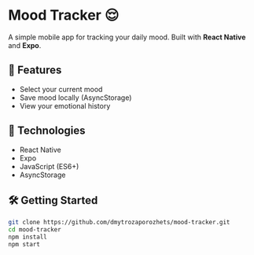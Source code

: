 # Mood Tracker 😌

A simple mobile app for tracking your daily mood. Built with **React Native** and **Expo**.

## 📱 Features

- Select your current mood
- Save mood locally (AsyncStorage)
- View your emotional history

## 🚀 Technologies

- React Native
- Expo
- JavaScript (ES6+)
- AsyncStorage

## 🛠️ Getting Started

```bash
git clone https://github.com/dmytrozaporozhets/mood-tracker.git
cd mood-tracker
npm install
npm start


